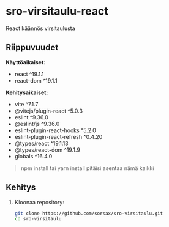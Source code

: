 # sro-virsitaulu-react

React käännös virsitaulusta

## Riippuvuudet

**Käyttöaikaiset:**
- react ^19.1.1
- react-dom ^19.1.1

**Kehitysaikaiset:**
- vite ^7.1.7
- @vitejs/plugin-react ^5.0.3
- eslint ^9.36.0
- @eslint/js ^9.36.0
- eslint-plugin-react-hooks ^5.2.0
- eslint-plugin-react-refresh ^0.4.20
- @types/react ^19.1.13
- @types/react-dom ^19.1.9
- globals ^16.4.0

> npm install tai yarn install pitäisi asentaa nämä kaikki

## Kehitys

1. Kloonaa repository:
   ```bash
   git clone https://github.com/sorsax/sro-virsitaulu.git
   cd sro-virsitaulu
